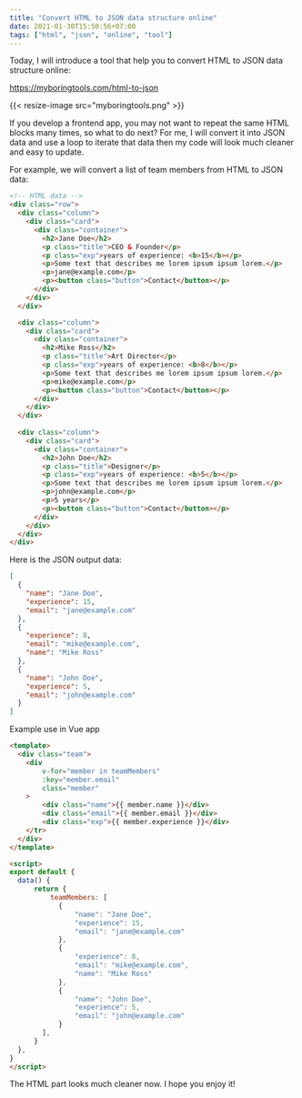 ```yaml
---
title: "Convert HTML to JSON data structure online"
date: 2021-01-30T15:50:56+07:00
tags: ["html", "json", "online", "tool"]
---
```


Today, I will introduce a tool that help you to convert HTML to JSON data structure online:

<a href="https://myboringtools.com/html-to-json" target="_blank">https://myboringtools.com/html-to-json</a>

{{< resize-image src="myboringtools.png" >}}

If you develop a frontend app, you may not want to repeat the same HTML blocks many times, so what to do next? For me, I will convert it into JSON data and use a loop to iterate that data then my code will look much cleaner and easy to update.

For example, we will convert a list of team members from HTML to JSON data:

```html
<!-- HTML data -->
<div class="row">
  <div class="column">
    <div class="card">
      <div class="container">
        <h2>Jane Doe</h2>
        <p class="title">CEO & Founder</p>
        <p class="exp">years of experience: <b>15</b></p>
        <p>Some text that describes me lorem ipsum ipsum lorem.</p>
        <p>jane@example.com</p>
        <p><button class="button">Contact</button></p>
      </div>
    </div>
  </div>

  <div class="column">
    <div class="card">
      <div class="container">
        <h2>Mike Ross</h2>
        <p class="title">Art Director</p>
        <p class="exp">years of experience: <b>8</b></p>
        <p>Some text that describes me lorem ipsum ipsum lorem.</p>
        <p>mike@example.com</p>
        <p><button class="button">Contact</button></p>
      </div>
    </div>
  </div>
  
  <div class="column">
    <div class="card">
      <div class="container">
        <h2>John Doe</h2>
        <p class="title">Designer</p>
        <p class="exp">years of experience: <b>5</b></p>
        <p>Some text that describes me lorem ipsum ipsum lorem.</p>
        <p>john@example.com</p>
        <p>5 years</p>
        <p><button class="button">Contact</button></p>
      </div>
    </div>
  </div>
</div>
```

Here is the JSON output data:
```json
[
  {
    "name": "Jane Doe",
    "experience": 15,
    "email": "jane@example.com"
  },
  {
    "experience": 8,
    "email": "mike@example.com",
    "name": "Mike Ross"
  },
  {
    "name": "John Doe",
    "experience": 5,
    "email": "john@example.com"
  }
]
```

Example use in Vue app

```html
<template>
  <div class="team">
    <div
        v-for="member in teamMembers"
        :key="member.email"
        class="member"
    >
        <div class="name">{{ member.name }}</div>
        <div class="email">{{ member.email }}</div>
        <div class="exp">{{ member.experience }}</div>
    </tr>
  </div>
</template>

<script>
export default {
  data() {
      return {
          teamMembers: [
            {
                "name": "Jane Doe",
                "experience": 15,
                "email": "jane@example.com"
            },
            {
                "experience": 8,
                "email": "mike@example.com",
                "name": "Mike Ross"
            },
            {
                "name": "John Doe",
                "experience": 5,
                "email": "john@example.com"
            }
        ],
      }
  },
}
</script>

```

The HTML part looks much cleaner now. I hope you enjoy it!
